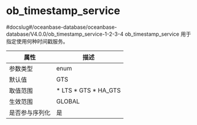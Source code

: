 ob_timestamp_service 
=========================================
#docslug#/oceanbase-database/oceanbase-database/V4.0.0/ob_timestamp_service-1-2-3-4
ob_timestamp_service 用于指定使用何种时间戳服务。


| **属性**  |                                                                     **描述**                                                                      |
|---------|-------------------------------------------------------------------------------------------------------------------------------------------------|
| 参数类型    | enum                                                                                                                                            |
| 默认值     | GTS                                                                                                                                             |
| 取值范围    | * LTS   * GTS   * HA_GTS    |
| 生效范围    | GLOBAL                                                                                                                                          |
| 是否参与序列化 | 是                                                                                                                                               |


